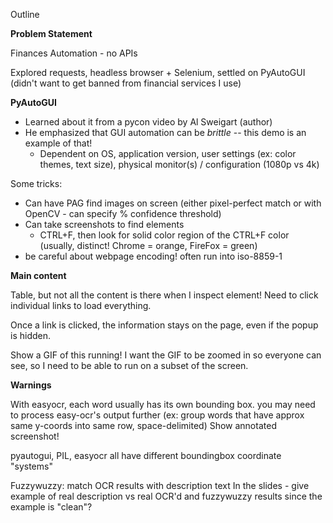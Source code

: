 Outline

**Problem Statement**

Finances Automation - no APIs

Explored requests, headless browser + Selenium, settled on PyAutoGUI (didn't want to get banned from financial services I use)

**PyAutoGUI**

- Learned about it from a pycon video by Al Sweigart (author)
- He emphasized that GUI automation can be *brittle* -- this demo is an example of that!
    - Dependent on OS, application version, user settings (ex: color themes, text size), physical monitor(s) / configuration (1080p vs 4k)


Some tricks:
- Can have PAG find images on screen (either pixel-perfect match or with OpenCV - can specify % confidence threshold)
- Can take screenshots to find elements
    - CTRL+F, then look for solid color region of the CTRL+F color (usually, distinct!  Chrome = orange, FireFox = green)
- be careful about webpage encoding!  often run into iso-8859-1

**Main content**

Table, but not all the content is there when I inspect element!
Need to click individual links to load everything.

Once a link is clicked, the information stays on the page, even if the popup is hidden.

Show a GIF of this running!
    I want the GIF to be zoomed in so everyone can see, so I need to be able to run on a subset of the screen.

**Warnings**

With easyocr, each word usually has its own bounding box.  you may need to process easy-ocr's output further (ex: group words that have approx same y-coords into same row, space-delimited)
    Show annotated screenshot!

pyautogui, PIL, easyocr all have different boundingbox coordinate "systems"

Fuzzywuzzy: match OCR results with description text
In the slides - give example of real description vs real OCR'd and fuzzywuzzy results since the example is "clean"?